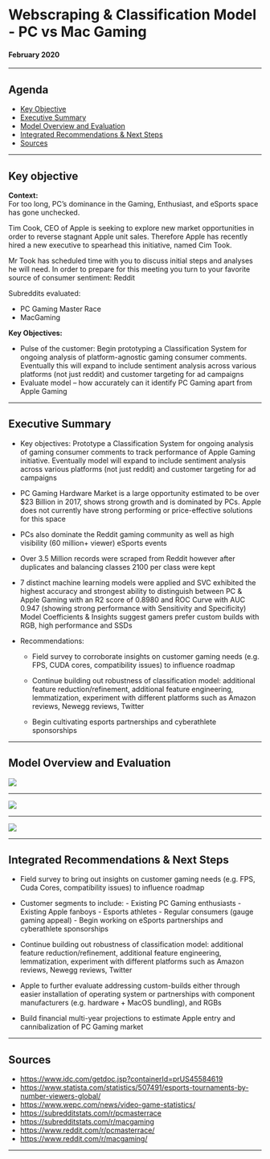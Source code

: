 # Webscraping & Classification Model - PC vs Mac Gaming
#### February 2020

---


## Agenda
- [Key Objective](#Key-Objective)
- [Executive Summary](#Executive-Summary)
- [Model Overview and Evaluation](#Model-Overview-and-Evaluation)
- [Integrated Recommendations & Next Steps](#Integrated-Findings)
- [Sources](#Sources)


---

## Key objective

<B>Context:</B><br>
For too long, PC’s dominance in the Gaming, Enthusiast, and eSports space has gone unchecked.

Tim Cook, CEO of Apple is seeking to explore new market opportunities in order to reverse stagnant Apple unit sales.  Therefore Apple has recently hired a new executive to spearhead this initiative, named Cim Took.

Mr Took has scheduled time with you to discuss initial steps and analyses he will need.  In order to prepare for this meeting you turn to your favorite source of consumer sentiment: Reddit

Subreddits evaluated:
- PC Gaming Master Race
- MacGaming

<B>Key Objectives:</B>
- Pulse of the customer: Begin prototyping a Classification System for ongoing analysis of platform-agnostic gaming consumer comments.  Eventually this will expand to include sentiment analysis across various platforms (not just reddit) and customer targeting for ad campaigns
- Evaluate model – how accurately can it identify PC Gaming apart from Apple Gaming

---


## Executive Summary

- Key objectives: Prototype a Classification System for ongoing analysis of gaming consumer comments to track performance of Apple Gaming initiative.  Eventually model will expand to include sentiment analysis across various platforms (not just reddit) and customer targeting for ad campaigns

- PC Gaming Hardware Market is a large opportunity estimated to be over $23 Billion in 2017, shows strong growth and is dominated by PCs.  Apple does not currently have strong performing or price-effective solutions for this space

- PCs also dominate the Reddit gaming community as well as high visibility (60 million+ viewer) eSports events

- Over 3.5 Million records were scraped from Reddit however after duplicates and balancing classes 2100 per class were kept

- 7 distinct machine learning models were applied and SVC exhibited the highest accuracy and strongest ability to distinguish between PC & Apple Gaming with an R2 score of 0.8980 and ROC Curve with AUC 0.947 (showing strong performance with Sensitivity and Specificity)
Model Coefficients & Insights suggest gamers prefer custom builds with RGB, high performance and SSDs

- Recommendations:
    - Field survey to corroborate insights on customer gaming needs (e.g. FPS, CUDA cores, compatibility issues) to influence roadmap

    - Continue building out robustness of classification model:  additional feature reduction/refinement,  additional feature engineering, lemmatization, experiment with different platforms such as Amazon reviews, Newegg reviews, Twitter
    - Begin cultivating esports partnerships and cyberathlete sponsorships

---



## Model Overview and Evaluation


<img src=https://i.imgur.com/XzQijwC.png>


---


<img src=https://i.imgur.com/GAae6y6.png>


---


<img src=https://i.imgur.com/JGvHRnX.png>



---


## Integrated Recommendations & Next Steps

- Field survey to bring out insights on customer gaming needs (e.g. FPS, Cuda Cores, compatibility issues) to influence roadmap

- Customer segments to include:
        - Existing PC Gaming enthusiasts
        - Existing Apple fanboys
        - Esports athletes
        - Regular consumers (gauge gaming appeal)
        - Begin working on eSports partnerships and cyberathlete sponsorships
        
- Continue building out robustness of classification model:  additional feature reduction/refinement,  additional feature engineering, lemmatization, experiment with different platforms such as Amazon reviews, Newegg reviews, Twitter

- Apple to further evaluate addressing custom-builds either through easier installation of operating system or partnerships with component manufacturers (e.g. hardware + MacOS bundling), and RGBs

- Build financial multi-year projections to estimate Apple entry and cannibalization of PC Gaming market


---

## Sources

- https://www.idc.com/getdoc.jsp?containerId=prUS45584619  
- https://www.statista.com/statistics/507491/esports-tournaments-by-number-viewers-global/
- https://www.wepc.com/news/video-game-statistics/
- https://subredditstats.com/r/pcmasterrace
- https://subredditstats.com/r/macgaming
- https://www.reddit.com/r/pcmasterrace/
- https://www.reddit.com/r/macgaming/

---
